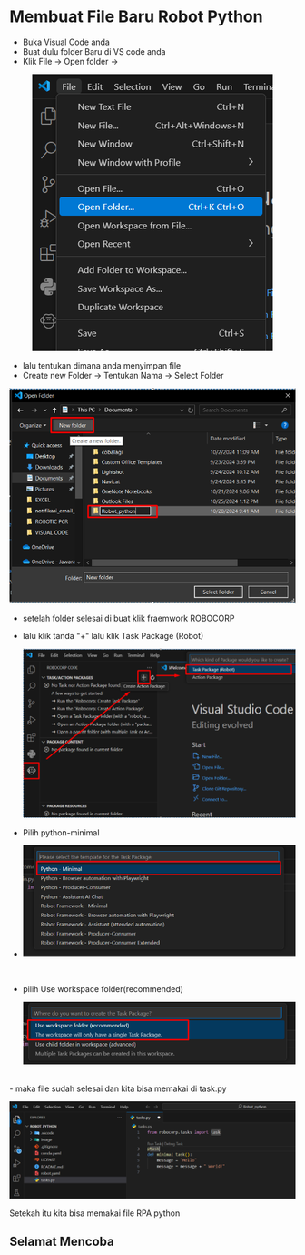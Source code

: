  # Membuat File Baru Robot Python

- Buka Visual Code anda
- Buat dulu folder Baru di VS code anda
- Klik File -> Open folder ->

<p align="center">
  <img src="/image/image1.png" alt="logo"/>
</p>


- lalu tentukan dimana anda menyimpan file
- Create new Folder ->  Tentukan Nama -> Select Folder


 <p align="center">
  <img src="/image/image2.png" alt="logo"/>
</p>


- setelah folder selesai di buat klik fraemwork ROBOCORP
- lalu klik tanda  "+"  lalu klik Task Package (Robot)


  <p align="center">
  <img src="/image/image3.png" alt="logo"/>
</p>

- Pilih python-minimal
- 
    <p align="center">
  <img src="/image/image4.png" alt="logo"/>
</p>
<br/>

- pilih Use workspace folder(recommended)

  <p align="center">
  <img src="/image/image5.png" alt="logo"/>
</p>
<br/>
- maka file sudah selesai dan kita bisa memakai di task.py

  <p align="center">
  <img src="/image/image6.png" alt="logo"/>
</p>


Setekah itu kita bisa memakai file RPA python 

## Selamat Mencoba 
